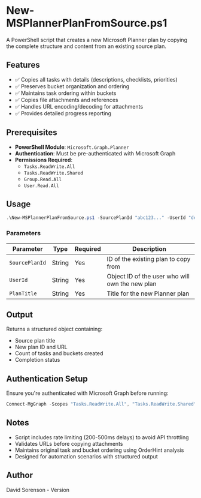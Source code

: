 # New-MSPlannerPlanFromSource.ps1

A PowerShell script that creates a new Microsoft Planner plan by copying the complete structure and content from an existing source plan.

## Features

- ✅ Copies all tasks with details (descriptions, checklists, priorities)
- ✅ Preserves bucket organization and ordering
- ✅ Maintains task ordering within buckets
- ✅ Copies file attachments and references
- ✅ Handles URL encoding/decoding for attachments
- ✅ Provides detailed progress reporting

## Prerequisites

- **PowerShell Module**: `Microsoft.Graph.Planner`
- **Authentication**: Must be pre-authenticated with Microsoft Graph
- **Permissions Required**:
  - `Tasks.ReadWrite.All`
  - `Tasks.ReadWrite.Shared`
  - `Group.Read.All`
  - `User.Read.All`

## Usage

```powershell
.\New-MSPlannerPlanFromSource.ps1 -SourcePlanId "abc123..." -UserId "def456..." -PlanTitle "My New Plan"
```

### Parameters

| Parameter | Type | Required | Description |
|-----------|------|----------|-------------|
| `SourcePlanId` | String | Yes | ID of the existing plan to copy from |
| `UserId` | String | Yes | Object ID of the user who will own the new plan |
| `PlanTitle` | String | Yes | Title for the new Planner plan |

## Output

Returns a structured object containing:
- Source plan title
- New plan ID and URL
- Count of tasks and buckets created
- Completion status

## Authentication Setup

Ensure you're authenticated with Microsoft Graph before running:

```powershell
Connect-MgGraph -Scopes "Tasks.ReadWrite.All", "Tasks.ReadWrite.Shared", "Group.Read.All", "User.Read.All"
```

## Notes

- Script includes rate limiting (200-500ms delays) to avoid API throttling
- Validates URLs before copying attachments
- Maintains original task and bucket ordering using OrderHint analysis
- Designed for automation scenarios with structured output

## Author

David Sorenson - Version
